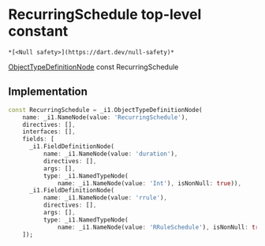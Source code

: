 


# RecurringSchedule top-level constant






    *[<Null safety>](https://dart.dev/null-safety)*


[ObjectTypeDefinitionNode](https://pub.dev/documentation/gql/0.13.0/ast/ObjectTypeDefinitionNode-class.html) const RecurringSchedule
  







## Implementation

```dart
const RecurringSchedule = _i1.ObjectTypeDefinitionNode(
    name: _i1.NameNode(value: 'RecurringSchedule'),
    directives: [],
    interfaces: [],
    fields: [
      _i1.FieldDefinitionNode(
          name: _i1.NameNode(value: 'duration'),
          directives: [],
          args: [],
          type: _i1.NamedTypeNode(
              name: _i1.NameNode(value: 'Int'), isNonNull: true)),
      _i1.FieldDefinitionNode(
          name: _i1.NameNode(value: 'rrule'),
          directives: [],
          args: [],
          type: _i1.NamedTypeNode(
              name: _i1.NameNode(value: 'RRuleSchedule'), isNonNull: true))
    ]);
```








